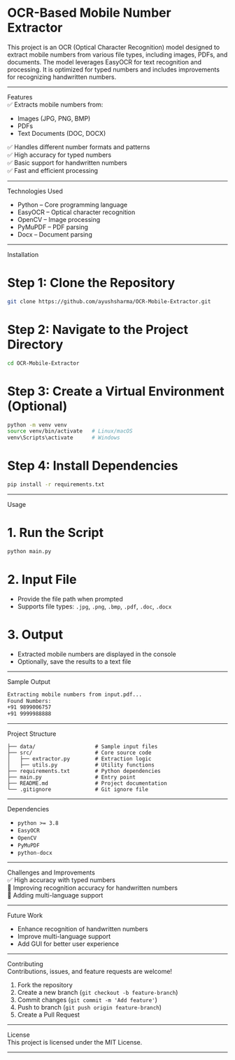 # OCR-Based Mobile Number Extractor  

This project is an OCR (Optical Character Recognition) model designed to extract mobile numbers from various file types, including images, PDFs, and documents. The model leverages EasyOCR for text recognition and processing. It is optimized for typed numbers and includes improvements for recognizing handwritten numbers.

---

 Features  
✅ Extracts mobile numbers from:  
- Images (JPG, PNG, BMP)  
- PDFs  
- Text Documents (DOC, DOCX)  

✅ Handles different number formats and patterns  
✅ High accuracy for typed numbers  
✅ Basic support for handwritten numbers  
✅ Fast and efficient processing  

---

 Technologies Used  
- Python – Core programming language  
- EasyOCR – Optical character recognition  
- OpenCV – Image processing  
- PyMuPDF – PDF parsing  
- Docx – Document parsing  

---

 Installation  
# Step 1: Clone the Repository  
```bash
git clone https://github.com/ayushsharma/OCR-Mobile-Extractor.git
```

# Step 2: Navigate to the Project Directory  
```bash
cd OCR-Mobile-Extractor
```

# Step 3: Create a Virtual Environment (Optional)  
```bash
python -m venv venv
source venv/bin/activate   # Linux/macOS
venv\Scripts\activate      # Windows
```

# Step 4: Install Dependencies  
```bash
pip install -r requirements.txt
```

---

 Usage  
# 1. Run the Script  
```bash
python main.py
```

# 2. Input File  
- Provide the file path when prompted  
- Supports file types: `.jpg`, `.png`, `.bmp`, `.pdf`, `.doc`, `.docx`  

# 3. Output  
- Extracted mobile numbers are displayed in the console  
- Optionally, save the results to a text file  

---

 Sample Output  
```bash
Extracting mobile numbers from input.pdf...
Found Numbers:
+91 9899006757
+91 9999988888
```

---

 Project Structure  
```
├── data/                   # Sample input files  
├── src/                    # Core source code  
│   ├── extractor.py        # Extraction logic  
│   ├── utils.py            # Utility functions  
├── requirements.txt        # Python dependencies  
├── main.py                 # Entry point  
├── README.md               # Project documentation  
└── .gitignore              # Git ignore file  
```

---

 Dependencies  
- `python >= 3.8`  
- `EasyOCR`  
- `OpenCV`  
- `PyMuPDF`  
- `python-docx`  

---

 Challenges and Improvements  
✅ High accuracy with typed numbers  
🚧 Improving recognition accuracy for handwritten numbers  
🚧 Adding multi-language support  

---

 Future Work  
- Enhance recognition of handwritten numbers  
- Improve multi-language support  
- Add GUI for better user experience  

---

 Contributing  
Contributions, issues, and feature requests are welcome!  
1. Fork the repository  
2. Create a new branch (`git checkout -b feature-branch`)  
3. Commit changes (`git commit -m 'Add feature'`)  
4. Push to branch (`git push origin feature-branch`)  
5. Create a Pull Request  

---

 License  
This project is licensed under the MIT License.

---
